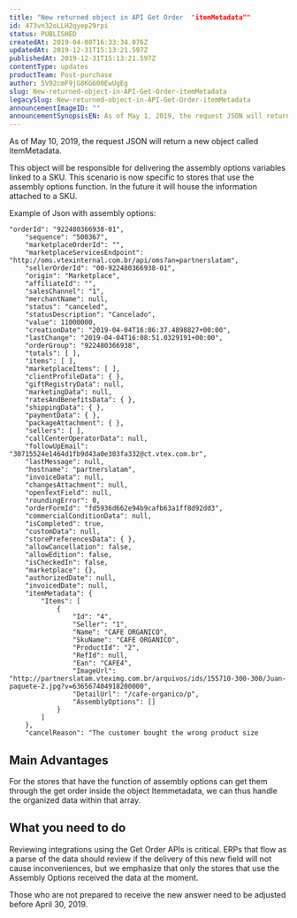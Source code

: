 ```yaml
---
title: "New returned object in API Get Order  "itemMetadata""
id: 473vn32oLLH2qyep29rpi
status: PUBLISHED
createdAt: 2019-04-08T16:33:34.076Z
updatedAt: 2019-12-31T15:13:21.597Z
publishedAt: 2019-12-31T15:13:21.597Z
contentType: updates
productTeam: Post-purchase
author: 5V92cmF9jG8KG600EwUgEg
slug: New-returned-object-in-API-Get-Order-itemMetadata
legacySlug: New-returned-object-in-API-Get-Order-itemMetadata
announcementImageID: ""
announcementSynopsisEN: As of May 1, 2019, the request JSON will return a new object called itemMetadata.
---
```


As of May 10, 2019, the request JSON will return a new object called itemMetadata.

This object will be responsible for delivering the assembly options variables linked to a SKU. This scenario is now specific to stores that use the assembly options function. In the future it will house the information attached to a SKU.

Example of Json with assembly options:
``` 
"orderId": "922480366938-01",
    "sequence": "500367",
    "marketplaceOrderId": "",
    "marketplaceServicesEndpoint": "http://oms.vtexinternal.com.br/api/oms?an=partnerslatam",
    "sellerOrderId": "00-922480366938-01",
    "origin": "Marketplace",
    "affiliateId": "",
    "salesChannel": "1",
    "merchantName": null,
    "status": "canceled",
    "statusDescription": "Cancelado",
    "value": 11000000,
    "creationDate": "2019-04-04T16:06:37.4898827+00:00",
    "lastChange": "2019-04-04T16:08:51.0329191+00:00",
    "orderGroup": "922480366938",
    "totals": [ ],
    "items": [ ],
    "marketplaceItems": [ ],
    "clientProfileData": { },
    "giftRegistryData": null,
    "marketingData": null,
    "ratesAndBenefitsData": { },
    "shippingData": { },
    "paymentData": { },
    "packageAttachment": { },
    "sellers": [ ],
    "callCenterOperatorData": null,
    "followUpEmail": "30715524e1464d1fb9d43a0e303fa332@ct.vtex.com.br",
    "lastMessage": null,
    "hostname": "partnerslatam",
    "invoiceData": null,
    "changesAttachment": null,
    "openTextField": null,
    "roundingError": 0,
    "orderFormId": "fd5936d662e94b9cafb63a1ff8d92dd3",
    "commercialConditionData": null,
    "isCompleted": true,
    "customData": null,
    "storePreferencesData": { },
    "allowCancellation": false,
    "allowEdition": false,
    "isCheckedIn": false,
    "marketplace": {},
    "authorizedDate": null,
    "invoicedDate": null,
    "itemMetadata": {
        "Items": [
            {
                "Id": "4",
                "Seller": "1",
                "Name": "CAFE ORGANICO",
                "SkuName": "CAFE ORGANICO",
                "ProductId": "2",
                "RefId": null,
                "Ean": "CAFE4",
                "ImageUrl": "http://partnerslatam.vteximg.com.br/arquivos/ids/155710-300-300/Juan-paquete-2.jpg?v=636567404918200000",
                "DetailUrl": "/cafe-organico/p",
                "AssemblyOptions": []
            }
        ]
    },
    "cancelReason": "The customer bought the wrong product size
  ```
## Main Advantages 
For the stores that have the function of assembly options can get them through the get order inside the object Itemmetadata, we can thus handle the organized data within that array.

## What you need to do
Reviewing integrations using the Get Order APIs is critical.
ERPs that flow as a parse of the data should review if the delivery of this new field will not cause inconveniences, but we emphasize that only the stores that use the Assembly Options received the data at the moment.

Those who are not prepared to receive the new answer need to be adjusted before April 30, 2019.
